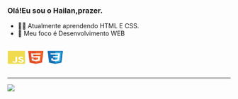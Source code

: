 ### Olá!Eu sou o Hailan,prazer.

- 👨‍💻 Atualmente aprendendo HTML E CSS.
- 🏹 Meu foco é Desenvolvimento WEB

<div style="display: inline_block"><br>
  <img align="center" alt="Hailan-Js" height="30" width="40" src="https://raw.githubusercontent.com/devicons/devicon/master/icons/javascript/javascript-plain.svg">
  <img align="center" alt="Hailan-HTML" height="30" width="40" src="https://raw.githubusercontent.com/devicons/devicon/master/icons/html5/html5-original.svg">
  <img align="center" alt="Hailan-CSS" height="30" width="40" src="https://raw.githubusercontent.com/devicons/devicon/master/icons/css3/css3-original.svg"><br>
  <br>
  <hr>
 <div> 
 <a href="https://www.linkedin.com/in/hailan-thom%C3%A9-969404262/" target="_blank"><img src="https://img.shields.io/badge/-LinkedIn-%230077B5?style=for-the-badge&logo=linkedin&logoColor=white" target="_blank"></a> 
</div>
